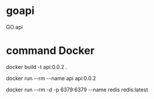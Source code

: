 # goapi
GO api

# command Docker 

docker build -t api:0.0.2 .

docker run --rm --name api api:0.0.2

docker run --rm -d -p 6379:6379  --name redis redis:latest